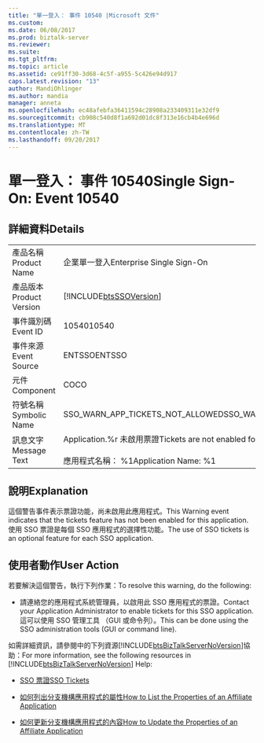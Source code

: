 ```yaml
---
title: "單一登入： 事件 10540 |Microsoft 文件"
ms.custom: 
ms.date: 06/08/2017
ms.prod: biztalk-server
ms.reviewer: 
ms.suite: 
ms.tgt_pltfrm: 
ms.topic: article
ms.assetid: ce91ff30-3d68-4c5f-a955-5c426e94d917
caps.latest.revision: "13"
author: MandiOhlinger
ms.author: mandia
manager: anneta
ms.openlocfilehash: ec48afebfa36411594c28908a233409311e32df9
ms.sourcegitcommit: cb908c540d8f1a692d01dc8f313e16cb4b4e696d
ms.translationtype: MT
ms.contentlocale: zh-TW
ms.lasthandoff: 09/20/2017
---
```

# <a name="single-sign-on-event-10540"></a><span data-ttu-id="d2b3a-102">單一登入： 事件 10540</span><span class="sxs-lookup"><span data-stu-id="d2b3a-102">Single Sign-On: Event 10540</span></span>
## <a name="details"></a><span data-ttu-id="d2b3a-103">詳細資料</span><span class="sxs-lookup"><span data-stu-id="d2b3a-103">Details</span></span>  
  
|||  
|-|-|  
|<span data-ttu-id="d2b3a-104">產品名稱</span><span class="sxs-lookup"><span data-stu-id="d2b3a-104">Product Name</span></span>|<span data-ttu-id="d2b3a-105">企業單一登入</span><span class="sxs-lookup"><span data-stu-id="d2b3a-105">Enterprise Single Sign-On</span></span>|  
|<span data-ttu-id="d2b3a-106">產品版本</span><span class="sxs-lookup"><span data-stu-id="d2b3a-106">Product Version</span></span>|[!INCLUDE[btsSSOVersion](../includes/btsssoversion-md.md)]|  
|<span data-ttu-id="d2b3a-107">事件識別碼</span><span class="sxs-lookup"><span data-stu-id="d2b3a-107">Event ID</span></span>|<span data-ttu-id="d2b3a-108">10540</span><span class="sxs-lookup"><span data-stu-id="d2b3a-108">10540</span></span>|  
|<span data-ttu-id="d2b3a-109">事件來源</span><span class="sxs-lookup"><span data-stu-id="d2b3a-109">Event Source</span></span>|<span data-ttu-id="d2b3a-110">ENTSSO</span><span class="sxs-lookup"><span data-stu-id="d2b3a-110">ENTSSO</span></span>|  
|<span data-ttu-id="d2b3a-111">元件</span><span class="sxs-lookup"><span data-stu-id="d2b3a-111">Component</span></span>|<span data-ttu-id="d2b3a-112">CO</span><span class="sxs-lookup"><span data-stu-id="d2b3a-112">CO</span></span>|  
|<span data-ttu-id="d2b3a-113">符號名稱</span><span class="sxs-lookup"><span data-stu-id="d2b3a-113">Symbolic Name</span></span>|<span data-ttu-id="d2b3a-114">SSO_WARN_APP_TICKETS_NOT_ALLOWED</span><span class="sxs-lookup"><span data-stu-id="d2b3a-114">SSO_WARN_APP_TICKETS_NOT_ALLOWED</span></span>|  
|<span data-ttu-id="d2b3a-115">訊息文字</span><span class="sxs-lookup"><span data-stu-id="d2b3a-115">Message Text</span></span>|<span data-ttu-id="d2b3a-116">Application.%r 未啟用票證</span><span class="sxs-lookup"><span data-stu-id="d2b3a-116">Tickets are not enabled for this application.%r</span></span><br /><br /> <span data-ttu-id="d2b3a-117">應用程式名稱： %1</span><span class="sxs-lookup"><span data-stu-id="d2b3a-117">Application Name: %1</span></span>|  
  
## <a name="explanation"></a><span data-ttu-id="d2b3a-118">說明</span><span class="sxs-lookup"><span data-stu-id="d2b3a-118">Explanation</span></span>  
 <span data-ttu-id="d2b3a-119">這個警告事件表示票證功能，尚未啟用此應用程式。</span><span class="sxs-lookup"><span data-stu-id="d2b3a-119">This Warning event indicates that the tickets feature has not been enabled for this application.</span></span> <span data-ttu-id="d2b3a-120">使用 SSO 票證是每個 SSO 應用程式的選擇性功能。</span><span class="sxs-lookup"><span data-stu-id="d2b3a-120">The use of SSO tickets is an optional feature for each SSO application.</span></span>  
  
## <a name="user-action"></a><span data-ttu-id="d2b3a-121">使用者動作</span><span class="sxs-lookup"><span data-stu-id="d2b3a-121">User Action</span></span>  
 <span data-ttu-id="d2b3a-122">若要解決這個警告，執行下列作業：</span><span class="sxs-lookup"><span data-stu-id="d2b3a-122">To resolve this warning, do the following:</span></span>  
  
-   <span data-ttu-id="d2b3a-123">請連絡您的應用程式系統管理員，以啟用此 SSO 應用程式的票證。</span><span class="sxs-lookup"><span data-stu-id="d2b3a-123">Contact your Application Administrator to enable tickets for this SSO application.</span></span> <span data-ttu-id="d2b3a-124">這可以使用 SSO 管理工具 （GUI 或命令列）。</span><span class="sxs-lookup"><span data-stu-id="d2b3a-124">This can be done using the SSO administration tools (GUI or command line).</span></span>  
  
 <span data-ttu-id="d2b3a-125">如需詳細資訊，請參閱中的下列資源[!INCLUDE[btsBizTalkServerNoVersion](../includes/btsbiztalkservernoversion-md.md)]協助：</span><span class="sxs-lookup"><span data-stu-id="d2b3a-125">For more information, see the following resources in [!INCLUDE[btsBizTalkServerNoVersion](../includes/btsbiztalkservernoversion-md.md)] Help:</span></span>  
  
-   [<span data-ttu-id="d2b3a-126">SSO 票證</span><span class="sxs-lookup"><span data-stu-id="d2b3a-126">SSO Tickets</span></span>](../core/sso-tickets.md)  
  
-   [<span data-ttu-id="d2b3a-127">如何列出分支機構應用程式的屬性</span><span class="sxs-lookup"><span data-stu-id="d2b3a-127">How to List the Properties of an Affiliate Application</span></span>](../core/how-to-list-the-properties-of-an-affiliate-application.md)  
  
-   [<span data-ttu-id="d2b3a-128">如何更新分支機構應用程式的內容</span><span class="sxs-lookup"><span data-stu-id="d2b3a-128">How to Update the Properties of an Affiliate Application</span></span>](../core/how-to-update-the-properties-of-an-affiliate-application.md)